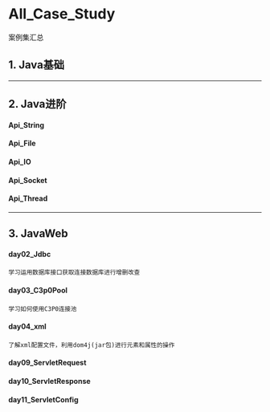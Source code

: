 # All_Case_Study
案例集汇总

## 1. Java基础<br/>
---
## 2. Java进阶<br/>

#### Api_String
#### Api_File
#### Api_IO
#### Api_Socket
#### Api_Thread
---
## 3. JavaWeb<br/>

#### day02_Jdbc<br/>
    学习运用数据库接口获取连接数据库进行增删改查

#### day03_C3p0Pool<br/>
    学习如何使用C3P0连接池

#### day04_xml<br/>
    了解xml配置文件，利用dom4j(jar包)进行元素和属性的操作

#### day09_ServletRequest<br/>

#### day10_ServletResponse<br/>

#### day11_ServletConfig<br/>


